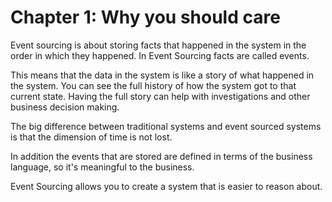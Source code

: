 # Chapter 1: Why you should care

Event sourcing is about storing facts that happened in the system in the order in which they happened. In Event Sourcing facts are called events.

This means that the data in the system is like a story of what happened in the system. You can see the full history of how the system got to that current state. Having the full story can help with investigations and other business decision making. 

The big difference between traditional systems and event sourced systems is that the dimension of time is not lost.

In addition the events that are stored are defined in terms of the business language, so it's meaningful to the business.

Event Sourcing allows you to create a system that is easier to reason about.

